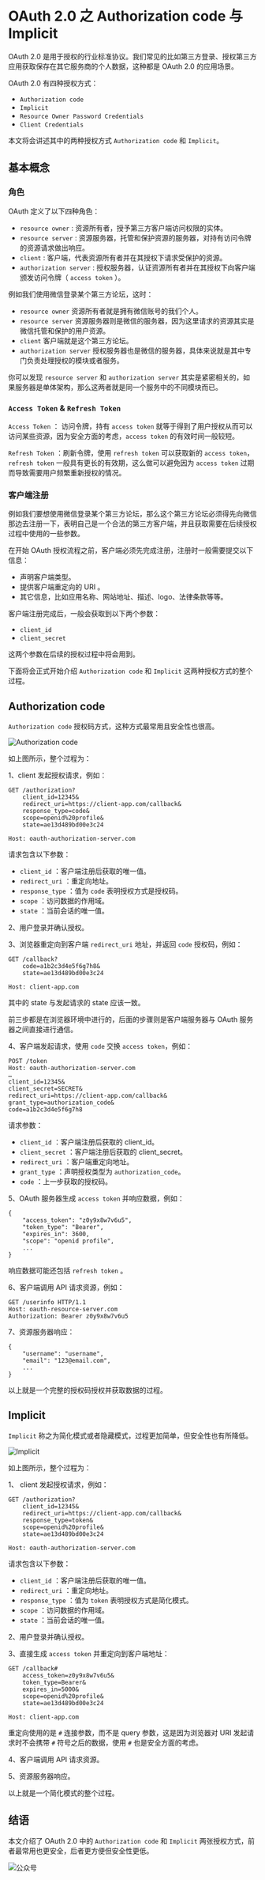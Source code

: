 # OAuth 2.0 之 Authorization code 与 Implicit

OAuth 2.0 是用于授权的行业标准协议。我们常见的比如第三方登录、授权第三方应用获取保存在其它服务商的个人数据，这种都是 OAuth 2.0 的应用场景。

OAuth 2.0 有四种授权方式：
- `Authorization code`
- `Implicit`
- `Resource Owner Password Credentials`
- `Client Credentials`

本文将会讲述其中的两种授权方式 `Authorization code` 和 `Implicit`。


## 基本概念

### 角色

OAuth 定义了以下四种角色：
- `resource owner` : 资源所有者，授予第三方客户端访问权限的实体。
- `resource server` : 资源服务器，托管和保护资源的服务器，对持有访问令牌的资源请求做出响应。
- `client` : 客户端，代表资源所有者并在其授权下请求受保护的资源。
- `authorization server` : 授权服务器，认证资源所有者并在其授权下向客户端颁发访问令牌（ `access token` ）。


例如我们使用微信登录某个第三方论坛，这时：
- `resource owner` 资源所有者就是拥有微信账号的我们个人。
- `resource server` 资源服务器则是微信的服务器，因为这里请求的资源其实是微信托管和保护的用户资源。
- `client` 客户端就是这个第三方论坛。
- `authorization server` 授权服务器也是微信的服务器，具体来说就是其中专门负责处理授权的模块或者服务。

你可以发现 `resource server` 和 `authorization server` 其实是紧密相关的，如果服务器是单体架构，那么这两者就是同一个服务中的不同模块而已。

### `Access Token` & `Refresh Token`

`Access Token` ： 访问令牌，持有 `access token` 就等于得到了用户授权从而可以访问某些资源，因为安全方面的考虑，`access token` 的有效时间一般较短。

`Refresh Token` ：刷新令牌，使用 `refresh token` 可以获取新的 `access token`，`refresh token` 一般具有更长的有效期，这么做可以避免因为 `access token` 过期而导致需要用户频繁重新授权的情况。


### 客户端注册

例如我们要想使用微信登录某个第三方论坛，那么这个第三方论坛必须得先向微信那边去注册一下，表明自己是一个合法的第三方客户端，并且获取需要在后续授权过程中使用的一些参数。

在开始 OAuth 授权流程之前，客户端必须先完成注册，注册时一般需要提交以下信息：
- 声明客户端类型。
- 提供客户端重定向的 URI 。
- 其它信息，比如应用名称、网站地址、描述、logo、法律条款等等。

客户端注册完成后，一般会获取到以下两个参数：
- `client_id`
- `client_secret`

这两个参数在后续的授权过程中将会用到。


下面将会正式开始介绍 `Authorization code` 和 `Implicit` 这两种授权方式的整个过程。

## Authorization code

`Authorization code` 授权码方式，这种方式最常用且安全性也很高。

![Authorization code](https://raw.githubusercontent.com/RifeWang/images/master/oauth-authorization-code-flow.png)

如上图所示，整个过程为：

1、client 发起授权请求，例如：

```
GET /authorization?
    client_id=12345&
    redirect_uri=https://client-app.com/callback&
    response_type=code&
    scope=openid%20profile&
    state=ae13d489bd00e3c24

Host: oauth-authorization-server.com
```

请求包含以下参数：
- `client_id` ：客户端注册后获取的唯一值。
- `redirect_uri` ：重定向地址。
- `response_type` ：值为 `code` 表明授权方式是授权码。
- `scope` ：访问数据的作用域。
- `state` ：当前会话的唯一值。

2、用户登录并确认授权。

3、浏览器重定向到客户端 `redirect_uri` 地址，并返回 `code` 授权码，例如：

```
GET /callback?
    code=a1b2c3d4e5f6g7h8&
    state=ae13d489bd00e3c24

Host: client-app.com
```

其中的 state 与发起请求的 state 应该一致。

前三步都是在浏览器环境中进行的，后面的步骤则是客户端服务器与 OAuth 服务器之间直接进行通信。

4、客户端发起请求，使用 `code` 交换 `access token`，例如：

```
POST /token
Host: oauth-authorization-server.com
…
client_id=12345&
client_secret=SECRET&
redirect_uri=https://client-app.com/callback&
grant_type=authorization_code&
code=a1b2c3d4e5f6g7h8
```

请求参数：
- `client_id` ：客户端注册后获取的 client_id。
- `client_secret` ：客户端注册后获取的 client_secret。
- `redirect_uri` ：客户端重定向地址。
- `grant_type` ：声明授权类型为 `authorization_code`。
- `code` ：上一步获取的授权码。

5、OAuth 服务器生成 `access token` 并响应数据，例如：

```
{
    "access_token": "z0y9x8w7v6u5",
    "token_type": "Bearer",
    "expires_in": 3600,
    "scope": "openid profile",
    ...
}
```
响应数据可能还包括 `refresh token` 。

6、客户端调用 API 请求资源，例如：
```
GET /userinfo HTTP/1.1
Host: oauth-resource-server.com
Authorization: Bearer z0y9x8w7v6u5
```

7、资源服务器响应：
```
{
    "username": "username",
    "email": "123@email.com",
    ...
}
```

以上就是一个完整的授权码授权并获取数据的过程。


## Implicit

`Implicit` 称之为简化模式或者隐藏模式，过程更加简单，但安全性也有所降低。

![Implicit](https://raw.githubusercontent.com/RifeWang/images/master/oauth-implicit-flow.png)

如上图所示，整个过程为：

1、 client 发起授权请求，例如：
```
GET /authorization?
    client_id=12345&
    redirect_uri=https://client-app.com/callback&
    response_type=token&
    scope=openid%20profile&
    state=ae13d489bd00e3c24

Host: oauth-authorization-server.com
```

请求包含以下参数：
- `client_id` ：客户端注册后获取的唯一值。
- `redirect_uri` ：重定向地址。
- `response_type` ：值为 `token` 表明授权方式是简化模式。
- `scope` ：访问数据的作用域。
- `state` ：当前会话的唯一值。

2、用户登录并确认授权。

3、直接生成 `access token` 并重定向到客户端地址：
```
GET /callback#
    access_token=z0y9x8w7v6u5&
    token_type=Bearer&
    expires_in=5000&
    scope=openid%20profile&
    state=ae13d489bd00e3c24

Host: client-app.com
```

重定向使用的是 `#` 连接参数，而不是 query 参数，这是因为浏览器对 URI 发起请求时不会携带 `#` 符号之后的数据，使用 `#` 也是安全方面的考虑。

4、客户端调用 API 请求资源。

5、资源服务器响应。


以上就是一个简化模式的整个过程。


## 结语

本文介绍了 OAuth 2.0 中的 `Authorization code` 和 `Implicit` 两张授权方式，前者最常用也更安全，后者更方便但安全性更低。


![公众号](https://raw.githubusercontent.com/RifeWang/images/master/qrcode.jpg)
